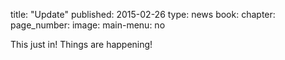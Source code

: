title: "Update"
published: 2015-02-26
type: news
book:
chapter:
page_number:
image:
main-menu: no

This just in! Things are happening!
